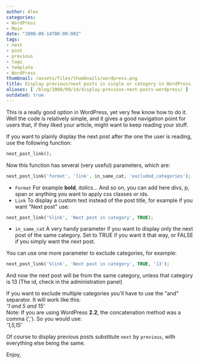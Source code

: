 ```yaml
---
author: Alex
categories:
- WordPress
- Main
date: "2008-09-14T00:00:00Z"
tags:
- next
- post
- previous
- tags
- template
- WordPress
thumbnail: /assets/files/thumbnails/wordpress.png
title: Display previous/next posts in single or category in WordPress
aliases: [ /blog/2008/09/14/display-previous-next-posts-wordpress/ ]
outdated: true
---
```


This is a really good option in WordPress, yet very few know how to do it. Well the code is relatively simple, and it gives a good navigation point for users that, if they liked your article, might want to keep reading your stuff.

If you want to plainly display the next post after the one the user is reading, use the following function:

``` php
next_post_link();
```   

Now this function has several (very useful) parameters, which are:

``` php
next_post_link('format', 'link', in_same_cat, 'excluded_categories');
```    

- `Format` For example **bold**, *italics*... And so on, you can add here divs, p, span or anything you want to apply css classes or ids.
- `Link` To display a custom text instead of the post title, for example if you want \"Next post\" use:

``` php
next_post_link('%link', 'Next post in category', TRUE);
```  

- `in_same_cat` A very handy parameter if you want to display only the next post of the same category. Set to TRUE if you want it that way, or FALSE if you simply want the next post.

You can use one more parameter to exclude categories, for example:

``` php
next_post_link('%link', 'Next post in category', TRUE, '13');
```  

And now the next post will be from the same category, unless that category is 13 (The id, check in the administration panel)

If you want to exclude multiple categories you\'ll have to use the \"and\" separator. It will work like this:  
*\'1 and 5 and 15\'*  
Note: If you are using WordPress **2.2**, the concatenation method was a comma (\',\'). So you would use:  
*\'1,5,15\'*

Of course to display previous posts substitute `next` by `previous`, with everything else being the same.

Enjoy,
